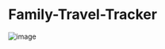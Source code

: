 # Family-Travel-Tracker
![image](https://github.com/teju-chowdary/Family-Travel-Tracker/assets/109237602/65492352-069a-4212-a6e2-640fb7cc54b1)
